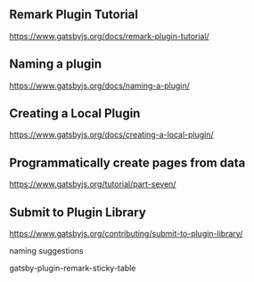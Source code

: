 ## Remark Plugin Tutorial

https://www.gatsbyjs.org/docs/remark-plugin-tutorial/

## Naming a plugin

https://www.gatsbyjs.org/docs/naming-a-plugin/

## Creating a Local Plugin

https://www.gatsbyjs.org/docs/creating-a-local-plugin/

## Programmatically create pages from data

https://www.gatsbyjs.org/tutorial/part-seven/

## Submit to Plugin Library

https://www.gatsbyjs.org/contributing/submit-to-plugin-library/

naming suggestions

gatsby-plugin-remark-sticky-table
